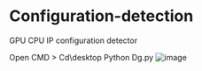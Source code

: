 # Configuration-detection
GPU CPU IP configuration detector


Open CMD >
Cd\desktop
Python Dg.py
![image](https://github.com/Handle-py/Configuration-detection/assets/144564918/d5f6c929-424d-4a35-9650-b498e17c5251)
